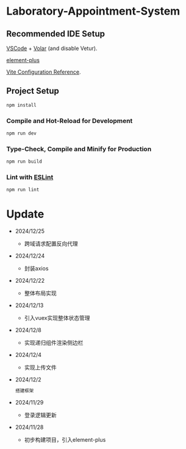 # Laboratory-Appointment-System

## Recommended IDE Setup

[VSCode](https://code.visualstudio.com/) + [Volar](https://marketplace.visualstudio.com/items?itemName=Vue.volar) (and disable Vetur).

[element-plus](https://element-plus.org/zh-CN/)

[Vite Configuration Reference](https://vite.dev/config/).

## Project Setup

```sh
npm install
```

### Compile and Hot-Reload for Development

```sh
npm run dev
```

### Type-Check, Compile and Minify for Production

```sh
npm run build
```

### Lint with [ESLint](https://eslint.org/)

```sh
npm run lint
```

# Update

- 2024/12/25

  - 跨域请求配置反向代理

- 2024/12/24

  - 封装axios

- 2024/12/22

  - 整体布局实现

- 2024/12/13

  - 引入vuex实现整体状态管理

- 2024/12/8

  - 实现递归组件渲染侧边栏

- 2024/12/4

  - 实现上传文件

- 2024/12/2

  ```js
  搭建框架
  ```

- 2024/11/29

  - 登录逻辑更新

- 2024/11/28

  - 初步构建项目，引入element-plus

